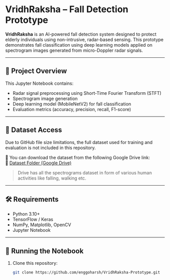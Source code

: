 # VridhRaksha – Fall Detection Prototype

**VridhRaksha** is an AI-powered fall detection system designed to protect elderly individuals using non-intrusive, radar-based sensing. This prototype demonstrates fall classification using deep learning models applied on spectrogram images generated from micro-Doppler radar signals.

---

## 🧠 Project Overview

This Jupyter Notebook contains:
- Radar signal preprocessing using Short-Time Fourier Transform (STFT)
- Spectrogram image generation
- Deep learning model (MobileNetV2) for fall classification
- Evaluation metrics (accuracy, precision, recall, F1-score)

---

## 📂 Dataset Access

Due to GitHub file size limitations, the full dataset used for training and evaluation is not included in this repository.

📎 You can download the dataset from the following Google Drive link:  
🔗 [Dataset Folder (Google Drive)](https://drive.google.com/drive/folders/1LyT5tKSvJidWwDO4OxMdpWJSJclwOowG?usp=sharing)

> Drive has all the spectrograms dataset in form of various human activities like falling, walking etc.

---

## 🛠 Requirements

- Python 3.10+
- TensorFlow / Keras
- NumPy, Matplotlib, OpenCV
- Jupyter Notebook

---

## 🚀 Running the Notebook

1. Clone this repository:
   ```bash
   git clone https://github.com/enggoharsh/VridhRaksha-Prototype.git
